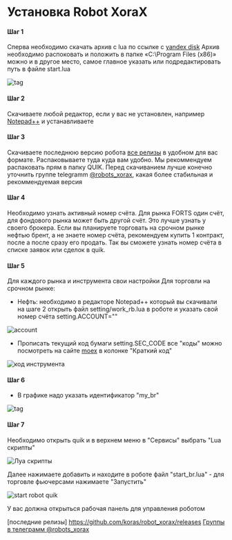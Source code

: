 # Установка Robot XoraX

#### Шаг 1

Сперва необходимо скачать архив с lua по ссылке c [yandex disk](https://yadi.sk/d/55qjoDJaATPYPQ)
Архив необходимо распоковать и положить в папке «C:\Program Files (x86)» можно и в другое место, самое главное указать или подредактировать путь в файле start.lua

![tag](https://raw.githubusercontent.com/koras/robot_xorax/master/images/readme/lua_yandex.PNG)


#### Шаг 2
Скачиваете любой редактор, если у вас не установлен, например [Notepad++](https://notepad-plus-plus.org/downloads/) и устанавливаете


#### Шаг 3
Скачиваете последнюю версию робота [все релизы](https://github.com/koras/robot_xorax/releases) в удобном для вас формате. Распаковываете туда куда вам удобно. Мы рекоммендуем распаковать прям в папку QUIK. Перед скачиванием лучше конечно уточнить группе telegramm  [@robots_xorax](https://t.me/robots_xorax), какая более стабильная и рекоммендуемая версия


#### Шаг 4
Необходимо узнать активный номер счёта.
Для рынка FORTS один счёт, для фондового рынка может быть другой счёт. Это лучше узнать у своего брокера. Если вы планируете торговать на срочном рынке нефтью брент, а не знаете номер счёта, рекомендуем купить 1 контракт, после а после сразу его продать. Так вы сможете узнать номер счёта в списке заявок или сделок в quik.


#### Шаг 5
Для каждого рынка и инструмента свои настройки
Для торговли на срочном рынке: 

 - Нефть:
необходимо в редакторе Notepad++ который вы скачивали на шаге 2 открыть файл setting/work_rb.lua в роботе и указать свой номер счёта
 setting.ACCOUNT=""

![account](https://raw.githubusercontent.com/koras/robot_xorax/master/images/readme/accounts.PNG)

- Прописать текущий код бумаги setting.SEC_CODE 
все "коды" можно посмотреть на сайте [moex](https://www.moex.com/ru/derivatives/contracts.aspx?p=act) в колонке "Краткий код"

 
![код инструмента](https://raw.githubusercontent.com/koras/robot_xorax/master/images/readme/code_instrument.PNG)


#### Шаг 6
- В графике надо указать идентификатор "my_br"
 
![tag](https://raw.githubusercontent.com/koras/robot_xorax/master/images/readme/tag.PNG)

#### Шаг 7
Необходимо открыть quik и в верхнем меню в "Cервисы" выбрать "Lua скрипты"

![Луа скрипты](https://raw.githubusercontent.com/koras/robot_xorax/master/images/readme/quik_lua_script.PNG)

Далее нажимаете добавить и находите в роботе файл "start_br.lua" - для торговле фьючерсами нажимаете "Запустить"

![start robot quik](https://raw.githubusercontent.com/koras/robot_xorax/master/images/readme/add_quik_robot.PNG)
  

У вас должна открыться рабочая панель для управления роботом



[последние релизы] https://github.com/koras/robot_xorax/releases
[Группы в телеграмм @robots_xorax](https://t.me/robots_xorax)

